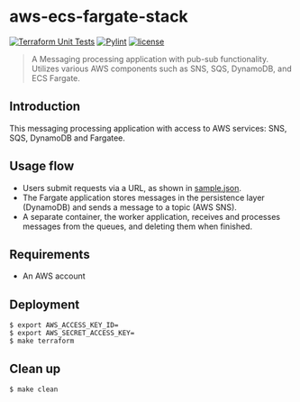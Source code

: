 # aws-ecs-fargate-stack

[![Terraform Unit Tests](https://github.com/atrakic/aws-ecs-fargate-stack/actions/workflows/tf-unit-tests.yml/badge.svg)](https://github.com/atrakic/aws-ecs-fargate-stack/actions/workflows/tf-unit-tests.yml)
[![Pylint](https://github.com/atrakic/aws-ecs-fargate-stack/actions/workflows/pylint.yml/badge.svg)](https://github.com/atrakic/aws-ecs-fargate-stack/actions/workflows/pylint.yml)
[![license](https://img.shields.io/github/license/atrakic/aws-ecs-fargate-stack.svg)](https://github.com/atrakic/aws-ecs-fargate-stack/blob/main/LICENSE)

> A Messaging processing application with pub-sub functionality.
> Utilizes various AWS components such as SNS, SQS, DynamoDB, and ECS Fargate.

## Introduction
This messaging processing application with access to AWS services: SNS, SQS, DynamoDB and Fargatee.

## Usage flow
- Users submit requests via a URL, as shown in [sample.json](tests/sample.json).
- The Fargate application stores messages in the persistence layer (DynamoDB) and sends a message to a topic (AWS SNS).
- A separate container, the worker application, receives and processes messages from the queues, and deleting them when finished.

## Requirements
- An AWS account

## Deployment

```
$ export AWS_ACCESS_KEY_ID=
$ export AWS_SECRET_ACCESS_KEY=
$ make terraform
```

## Clean up

```
$ make clean
```
